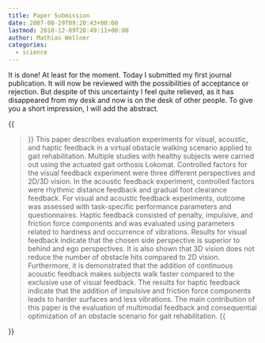 ```yaml
---
title: Paper Submission
date: 2007-08-29T09:20:43+00:00
lastmod: 2018-12-09T20:49:11+00:00
author: Mathias Wellner
categories:
  - science
---
```

It is done! At least for the moment. Today I submitted my first journal publication. It will now be reviewed with the possibilities of acceptance or rejection. But despite of this uncertainty I feel quite relieved, as it has disappeared from my desk and now is on the desk of other people. To give you a short impression, I will add the abstract.

{{<blockquote>}}
  This paper describes evaluation experiments for visual, acoustic, and haptic feedback in a virtual obstacle walking scenario applied to gait rehabilitation. Multiple studies with healthy subjects were carried out using the actuated gait orthosis Lokomat. Controlled factors for the visual feedback experiment were three different perspectives and 2D/3D vision. In the acoustic feedback experiment, controlled factors were rhythmic distance feedback and gradual foot clearance feedback. For visual and acoustic feedback experiments, outcome was assessed with
  task-specific performance parameters and questionnaires. Haptic feedback consisted of penalty, impulsive, and friction force components and was evaluated using parameters related to hardness and occurrence of vibrations. Results for visual feedback indicate that the chosen side perspective is superior to behind and ego perspectives. It is also shown that 3D vision does not reduce the number of obstacle hits compared to 2D vision. Furthermore, it is demonstrated that the addition of continuous acoustic feedback makes subjects walk faster compared to the exclusive use of visual feedback. The results for haptic feedback indicate that the addition of impulsive and friction force components leads to harder surfaces and less vibrations. The main contribution of this paper is the evaluation of multimodal feedback and consequential optimization of an obstacle scenario for gait rehabilitation.
{{</blockquote>}}